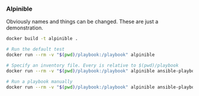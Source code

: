 ### Alpinible

Obviously names and things can be changed. These are just a demonstration.

```bash
docker build -t alpinible .

# Run the default test
docker run --rm -v "$(pwd)/playbook:/playbook" alpinible

# Specify an inventory file. Every is relative to $(pwd)/playbook
docker run --rm -v "$(pwd)/playbook:/playbook" alpinible ansible-playbook -i inv/production

# Run a playbook manually
docker run --rm -v "$(pwd)/playbook:/playbook" alpinible ansible-playbook test-manual.yaml
```